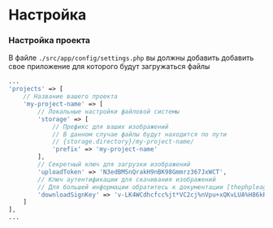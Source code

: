 Настройка
===

### Настройка проекта
В файле `./src/app/config/settings.php` вы должны добавить добавить свое приложение
для которого будут загружаться файлы

```php
...
'projects' => [
    // Название вашего проекта
    'my-project-name' => [
        // Локальные настройки файловой системы
        'storage' => [
            // Префикс для ваших изображений
            // В данном случае файлы будут находится по пути
            // {storage.directory}/my-project-name/
            'prefix' => 'my-project-name'
        ],
        // Секретный ключ для загрузки изображений
        'uploadToken' => 'N3edBMSnQrakH9nBK98Gmmrz367JxWCT',
        // Ключ аутентификации для скачивания изображений
        // Для большей информации обратитесь к документации [thephpleague/glide](http://glide.thephpleague.com/1.0/config/security/)
        'downloadSignKey' => 'v-LK4WCdhcfcc%jt*VC2cj%nVpu+xQKvLUA%H86kRVk_4bgG8&CWM#k*b_7MUJpmTc=4GFmKFp7=K%67je-skxC5vz+r#xT?62tT?Aw%FtQ4Y3gvnwHTwqhxUh89wCa_',
    ]
],
...
```
